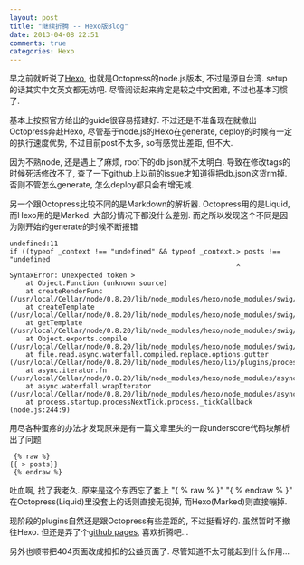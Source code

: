 ```yaml
---
layout: post
title: "继续折腾 -- Hexo版Blog"
date: 2013-04-08 22:51
comments: true
categories: Hexo
---
```

早之前就听说了[Hexo](http://zespia.tw/hexo/),  也就是Octopress的node.js版本, 不过是源自台湾.  setup的话其实中文英文都无妨吧.  尽管阅读起来肯定是较之中文困难, 不过也基本习惯了. 

基本上按照官方给出的guide很容易搭建好. 不过还是不准备现在就撤出Octopress奔赴Hexo, 尽管基于node.js的Hexo在generate, deploy的时候有一定的执行速度优势, 不过目前post不太多, so有感觉出差距, 但不大. 

因为不熟node, 还是遇上了麻烦, root下的db.json就不太明白. 导致在修改tags的时候死活修改不了, 查了一下github上以前的issue才知道得把db.json这货rm掉.  否则不管怎么generate, 怎么deploy都只会有增无减. 

另一个跟Octopress比较不同的是Markdown的解析器. Octopress用的是Liquid, 而Hexo用的是Marked. 大部分情况下都没什么差别. 而之所以发现这个不同是因为刚开始的generate的时候不断报错

```
undefined:11
if ((typeof _context !== "undefined" && typeof _context.> posts !== "undefined
                                                        ^
SyntaxError: Unexpected token >
    at Object.Function (unknown source)
    at createRenderFunc (/usr/local/Cellar/node/0.8.20/lib/node_modules/hexo/node_modules/swig/lib/swig.js:44:10)
    at createTemplate (/usr/local/Cellar/node/0.8.20/lib/node_modules/hexo/node_modules/swig/lib/swig.js:96:14)
    at getTemplate (/usr/local/Cellar/node/0.8.20/lib/node_modules/hexo/node_modules/swig/lib/swig.js:124:20)
    at Object.exports.compile (/usr/local/Cellar/node/0.8.20/lib/node_modules/hexo/node_modules/swig/lib/swig.js:186:14)
    at file.read.async.waterfall.compiled.replace.options.gutter (/usr/local/Cellar/node/0.8.20/lib/node_modules/hexo/lib/plugins/processor/index.js:128:27)
    at async.iterator.fn (/usr/local/Cellar/node/0.8.20/lib/node_modules/hexo/node_modules/async/lib/async.js:573:34)
    at async.waterfall.wrapIterator (/usr/local/Cellar/node/0.8.20/lib/node_modules/hexo/node_modules/async/lib/async.js:489:34)
    at process.startup.processNextTick.process._tickCallback (node.js:244:9)
```

用尽各种蛋疼的办法才发现原来是有一篇文章里头的一段underscore代码块解析出了问题   
```
 {% raw %} 
{{ > posts}}
 {% endraw %}
```  
吐血啊, 找了我老久.  原来是这个东西忘了套上 "{ % raw % }" "{ % endraw % }"  
在Octopress(Liquid)里没套上的话则直接无视掉, 而Hexo(Marked)则直接嘣掉. 

现阶段的plugins自然还是跟Octopress有些差距的,  不过挺看好的. 虽然暂时不撤往Hexo. 但还是弄了个[github pages](http://xguoxlu.github.io/), 喜欢折腾吧...

另外也顺带把404页面改成扣扣的公益页面了. 尽管知道不太可能起到什么作用...
